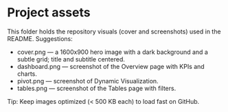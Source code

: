 # Project assets

This folder holds the repository visuals (cover and screenshots) used in the README. Suggestions:

- cover.png — a 1600x900 hero image with a dark background and a subtle grid; title and subtitle centered.
- dashboard.png — screenshot of the Overview page with KPIs and charts.
- pivot.png — screenshot of Dynamic Visualization.
- tables.png — screenshot of the Tables page with filters.

Tip: Keep images optimized (< 500 KB each) to load fast on GitHub.
